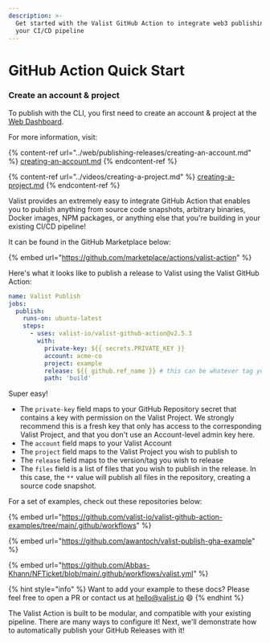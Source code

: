 ```yaml
---
description: >-
  Get started with the Valist GitHub Action to integrate web3 publishing into
  your CI/CD pipeline
---
```


# GitHub Action Quick Start

### Create an account & project

To publish with the CLI, you first need to create an account & project at the [Web Dashboard](https://app.valist.io).

For more information, visit:

{% content-ref url="../web/publishing-releases/creating-an-account.md" %}
[creating-an-account.md](../web/publishing-releases/creating-an-account.md)
{% endcontent-ref %}

{% content-ref url="../videos/creating-a-project.md" %}
[creating-a-project.md](../videos/creating-a-project.md)
{% endcontent-ref %}

Valist provides an extremely easy to integrate GitHub Action that enables you to publish anything from source code snapshots, arbitrary binaries, Docker images, NPM packages, or anything else that you're building in your existing CI/CD pipeline!

It can be found in the GitHub Marketplace below:

{% embed url="https://github.com/marketplace/actions/valist-action" %}

Here's what it looks like to publish a release to Valist using the Valist GitHub Action:

```yaml
name: Valist Publish
jobs:
  publish:
    runs-on: ubuntu-latest
    steps:
      - uses: valist-io/valist-github-action@v2.5.3
        with:
          private-key: ${{ secrets.PRIVATE_KEY }}
          account: acme-co
          project: example
          release: ${{ github.ref_name }} # this can be whatever tag you wish to use
          path: 'build'
```

Super easy!

* The `private-key` field maps to your GitHub Repository secret that contains a key with permission on the Valist Project. We strongly recommend this is a fresh key that only has access to the corresponding Valist Project, and that you don't use an Account-level admin key here.
* The `account` field maps to your Valist Account
* The `project` field maps to the Valist Project you wish to publish to
* The `release` field maps to the version/tag you wish to release
* The `files` field is a list of files that you wish to publish in the release. In this case, the `**` value will publish all files in the repository, creating a source code snapshot.

For a set of examples, check out these repositories below:

{% embed url="https://github.com/valist-io/valist-github-action-examples/tree/main/.github/workflows" %}

{% embed url="https://github.com/awantoch/valist-publish-gha-example" %}

{% embed url="https://github.com/Abbas-Khann/NFTicket/blob/main/.github/workflows/valist.yml" %}

{% hint style="info" %}
Want to add your example to these docs? Please feel free to open a PR or contact us at hello@valist.io 😄
{% endhint %}

The Valist Action is built to be modular, and compatible with your existing pipeline. There are many ways to configure it! Next, we'll demonstrate how to automatically publish your GitHub Releases with it!
